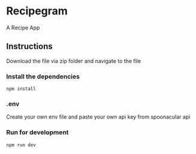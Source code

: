 # Recipegram

A Recipe App

## Instructions

Download the file via zip folder and navigate to the file

### Install the dependencies

```
npm install

```

### .env

Create your own env file and paste your own api key from spoonacular api

### Run for development

```
npm run dev

```


